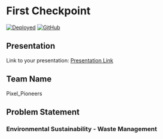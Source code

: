 # First Checkpoint

[![Deployed](https://img.shields.io/badge/Deployed%20Link-https://brang-w277.onrender.com/main-brightgreen)](https://brang-w277.onrender.com/main)
[![GitHub](https://img.shields.io/badge/GitHub-https://github.com/vivekmaurya001/First-Checkpoint--blue)](https://github.com/vivekmaurya001/First-Checkpoint-)

## Presentation
Link to your presentation: [Presentation Link]([https://yourpresentationlink.com](https://www.canva.com/design/DAF_sWrstPc/brFQRtis_3eUD-yz-7MHcg/edit?utm_content=DAF_sWrstPc&utm_campaign=designshare&utm_medium=link2&utm_source=sharebutton)https://www.canva.com/design/DAF_sWrstPc/brFQRtis_3eUD-yz-7MHcg/edit?utm_content=DAF_sWrstPc&utm_campaign=designshare&utm_medium=link2&utm_source=sharebutton)

## Team Name
Pixel_Pioneers

## Problem Statement
### Environmental Sustainability - Waste Management
